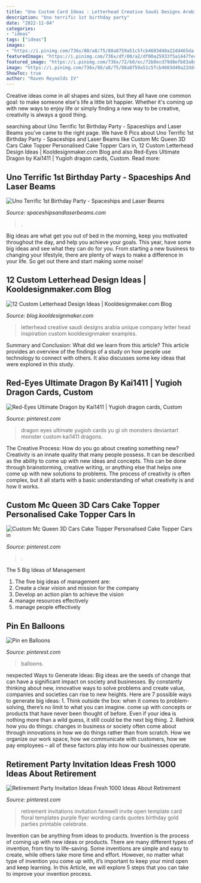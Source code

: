```yaml
---
title: "Uno Custom Card Ideas : Letterhead Creative Saudi Designs Arabia Unique Company Letter Head Inspiration Custom Kooldesignmaker Examples"
description: "Uno terrific 1st birthday party"
date: "2022-11-04"
categories:
- "ideas"
tags: ["ideas"]
images:
- "https://i.pinimg.com/736x/88/a8/75/88a8759a51c5fcb4603d40a22dd465da.jpg"
featuredImage: "https://i.pinimg.com/736x/df/00/a2/df00a25933f5a1447fec4db41183089d.jpg"
featured_image: "https://i.pinimg.com/736x/72/b0/ec/72b0ecd79d8efb83a8c1aae3189a45d1.jpg"
image: "https://i.pinimg.com/736x/88/a8/75/88a8759a51c5fcb4603d40a22dd465da.jpg"
ShowToc: true
author: "Raven Reynolds IV"
---
```



Creative ideas come in all shapes and sizes, but they all have one common goal: to make someone else's life a little bit happier. Whether it's coming up with new ways to enjoy life or simply finding a new way to be creative, creativity is always a good thing.

	

		
searching about Uno Terrific 1st Birthday Party - Spaceships and Laser Beams you've came to the right page. We have 6 Pics about Uno Terrific 1st Birthday Party - Spaceships and Laser Beams like Custom Mc Queen 3D Cars Cake Topper Personalised Cake Topper Cars in, 12 Custom Letterhead Design Ideas | Kooldesignmaker.com Blog and also Red-Eyes Ultimate Dragon by Kai1411 | Yugioh dragon cards, Custom. Read more:
		
    
## Uno Terrific 1st Birthday Party - Spaceships And Laser Beams

<img loading=lazy src="https://spaceshipsandlaserbeams.com/wp-content/uploads/2015/09/uno-birthday-party-ideas.jpg" onerror="this.onerror=null;this.src='https://tse1.mm.bing.net/th?id=OIP.hqK4rGpqvacX6IB3VZCt7gHaLH&amp;pid=15.1';" alt="Uno Terrific 1st Birthday Party - Spaceships and Laser Beams">

_Source: spaceshipsandlaserbeams.com_

>. 

	

Big ideas are what get you out of bed in the morning, keep you motivated throughout the day, and help you achieve your goals. This year, have some big ideas and see what they can do for you. From starting a new business to changing your lifestyle, there are plenty of ways to make a difference in your life. So get out there and start making some noise!

    
## 12 Custom Letterhead Design Ideas | Kooldesignmaker.com Blog

<img loading=lazy src="http://blog.kooldesignmaker.com/wp-content/uploads/2014/04/Letterhead-Design-11.jpg" onerror="this.onerror=null;this.src='https://tse4.mm.bing.net/th?id=OIP.zIGg0mPDpCTcrW2fS1p7rAHaJl&amp;pid=15.1';" alt="12 Custom Letterhead Design Ideas | Kooldesignmaker.com Blog">

_Source: blog.kooldesignmaker.com_

>letterhead creative saudi designs arabia unique company letter head inspiration custom kooldesignmaker examples. 

	

Summary and Conclusion: What did we learn from this article?
This article provides an overview of the findings of a study on how people use technology to connect with others. It also discusses some key ideas that were explored in this study.

    
## Red-Eyes Ultimate Dragon By Kai1411 | Yugioh Dragon Cards, Custom

<img loading=lazy src="https://i.pinimg.com/736x/72/b0/ec/72b0ecd79d8efb83a8c1aae3189a45d1.jpg" onerror="this.onerror=null;this.src='https://tse4.mm.bing.net/th?id=OIP.Kd4puPmp3yc7WQMvjhdPiwHaKz&amp;pid=15.1';" alt="Red-Eyes Ultimate Dragon by Kai1411 | Yugioh dragon cards, Custom">

_Source: pinterest.com_

>dragon eyes ultimate yugioh cards yu gi oh monsters deviantart monster custom kai1411 dragons. 

	

The Creative Process: How do you go about creating something new?
Creativity is an innate quality that many people possess. It can be described as the ability to come up with new ideas and concepts. This can be done through brainstorming, creative writing, or anything else that helps one come up with new solutions to problems. The process of creativity is often complex, but it all starts with a basic understanding of what creativity is and how it works.

    
## Custom Mc Queen 3D Cars Cake Topper Personalised Cake Topper Cars In

<img loading=lazy src="https://i.pinimg.com/736x/ce/34/83/ce3483dc2507783bb4339115e04a0ddd.jpg" onerror="this.onerror=null;this.src='https://tse1.mm.bing.net/th?id=OIP.vnflwYTNDnDr1gYKiqpwpQHaJ3&amp;pid=15.1';" alt="Custom Mc Queen 3D Cars Cake Topper Personalised Cake Topper Cars in">

_Source: pinterest.com_

>. 

	

The 5 Big Ideas of Management
1. The five big ideas of management are: 
1. Create a clear vision and mission for the company 
2. Develop an action plan to achieve the vision 
3. manage resources effectively 
4. manage people effectively 

    
## Pin En Balloons

<img loading=lazy src="https://i.pinimg.com/736x/88/a8/75/88a8759a51c5fcb4603d40a22dd465da.jpg" onerror="this.onerror=null;this.src='https://tse1.mm.bing.net/th?id=OIP.g2lIdpqLR1E3b-AI8L9r6gHaJ4&amp;pid=15.1';" alt="Pin en Balloons">

_Source: pinterest.com_

>balloons. 

	

nexpected Ways to Generate Ideas:
Big ideas are the seeds of change that can have a significant impact on society and businesses. By constantly thinking about new, innovative ways to solve problems and create value, companies and societies can rise to new heights. Here are 7 possible ways to generate big ideas: 1. Think outside the box: when it comes to problem-solving, there’s no limit to what you can imagine. come up with concepts or products that have never been thought of before. Even if your idea is nothing more than a wild guess, it still could be the next big thing. 2. Rethink how you do things: changes in business or society often come about through innovations in how we do things rather than from scratch. How we organize our work space, how we communicate with customers, how we pay employees – all of these factors play into how our businesses operate.

    
## Retirement Party Invitation Ideas Fresh 1000 Ideas About Retirement

<img loading=lazy src="https://i.pinimg.com/736x/df/00/a2/df00a25933f5a1447fec4db41183089d.jpg" onerror="this.onerror=null;this.src='https://tse2.mm.bing.net/th?id=OIP.rA1rY8mUp7zdsywSk2rYVQHaJ5&amp;pid=15.1';" alt="Retirement Party Invitation Ideas Fresh 1000 Ideas About Retirement">

_Source: pinterest.com_

>retirement invitations invitation farewell invite open template card floral templates purple flyer wording cards quotes birthday gold parties printable celebrate. 

	

Invention can be anything from ideas to products.
Invention is the process of coming up with new ideas or products. There are many different types of invention, from tiny to life-saving. Some inventions are simple and easy to create, while others take more time and effort. However, no matter what type of invention you come up with, it’s important to keep your mind open and keep learning. In this Article, we will explore 5 steps that you can take to improve your invention process.


